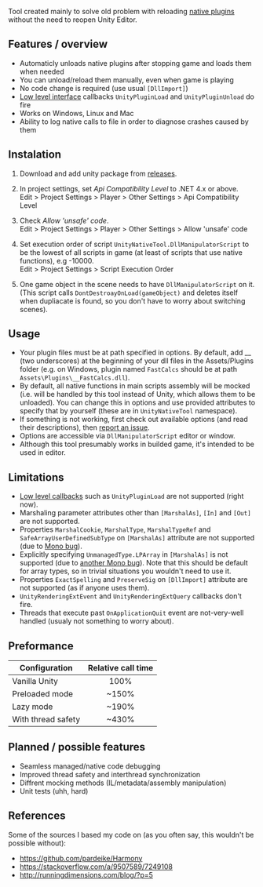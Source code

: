 Tool created mainly to solve old problem with reloading [native plugins](https://docs.unity3d.com/Manual/NativePlugins.html) without the need to reopen Unity Editor.

## Features / overview
- Automaticly unloads native plugins after stopping game and loads them when needed
- You can unload/reload them manually, even when game is playing
- No code change is required (use usual `[DllImport]`)
- [Low level interface](https://docs.unity3d.com/Manual/NativePluginInterface.html) callbacks `UnityPluginLoad` and `UnityPluginUnload` do fire
- Works on Windows, Linux and Mac
- Ability to log native calls to file in order to diagnose crashes caused by them

## Instalation
1. Download and add unity package from [releases](https://github.com/MCpiroman/UnityNativeTool/releases).

2. In project settings, set _Api Compatibility Level_ to .NET 4.x or above.  
   Edit > Project Settings > Player > Other Settings > Api Compatibility Level
   
3. Check _Allow 'unsafe' code_.  
   Edit > Project Settings > Player > Other Settings > Allow 'unsafe' code

4. Set execution order of script `UnityNativeTool.DllManipulatorScript` to be the lowest of all scripts in game (at least of scripts that use native functions), e.g -10000.  
   Edit > Project Settings > Script Execution Order

5. One game object in the scene needs to have `DllManipulatorScript` on it. (This script calls `DontDestroayOnLoad(gameObject)` and deletes itself when dupliacate is found, so you don't have to worry about switching scenes).

## Usage
- Your plugin files must be at path specified in options. By default, add __ (two underscores) at the beginning of your dll files in the Assets/Plugins folder (e.g. on Windows, plugin named `FastCalcs` should be at path `Assets\Plugins\__FastCalcs.dll`).
- By default, all native functions in main scripts assembly will be mocked (i.e. will be handled by this tool instead of Unity, which allows them to be unloaded). You can change this in options and use provided attributes to specify that by yourself (these are in `UnityNativeTool`  namespace).
- If something is not working, first check out available options (and read their descriptions), then [report an issue](https://github.com/mcpiroman/UnityNativeTool/issues/new).
- Options are accessible via `DllManipulatorScript` editor or window.
- Although this tool presumably works in builded game, it's intended to be used in editor.

## Limitations
- [Low level callbacks](https://docs.unity3d.com/Manual/NativePluginInterface.html) such as `UnityPluginLoad` are not supported (right now).
- Marshaling parameter attributes other than `[MarshalAs]`, `[In]` and `[Out]` are not supported.
- Properties `MarshalCookie`, `MarshalType`, `MarshalTypeRef` and `SafeArrayUserDefinedSubType` on `[MarshalAs]` attribute are not supported (due to [Mono bug](https://github.com/mono/mono/issues/12747)).
- Explicitly specifying `UnmanagedType.LPArray` in `[MarshalAs]` is not supported (due to [another Mono bug](https://github.com/mono/mono/issues/16570)). Note that this should be default for array types, so in trivial situations you wouldn't need to use it.
- Properties `ExactSpelling` and `PreserveSig` on `[DllImport]` attribute are not supported (as if anyone uses them).
- `UnityRenderingExtEvent` and `UnityRenderingExtQuery` callbacks don't fire.
- Threads that execute past `OnApplicationQuit` event are not-very-well handled (usualy not something to worry about).

## Preformance

| Configuration | Relative call time |
| --- |:---:|
| Vanilla Unity | 100% |
| Preloaded mode | ~150% |
| Lazy mode | ~190% |
| With thread safety | ~430% |

## Planned / possible features
- Seamless managed/native code debugging
- Improved thread safety and interthread synchronization
- Diffrent mocking methods (IL/metadata/assembly manipulation)
- Unit tests (uhh, hard)

## References
Some of the sources I based my code on (as you often say, this wouldn't be possible without):
- https://github.com/pardeike/Harmony
- https://stackoverflow.com/a/9507589/7249108
- http://runningdimensions.com/blog/?p=5
